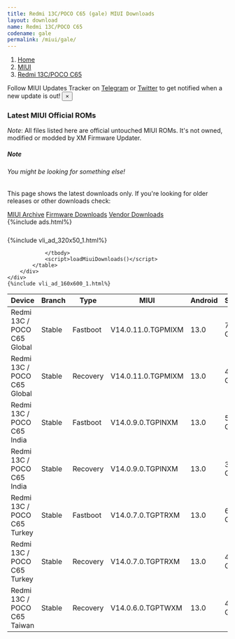 ```yaml
---
title: Redmi 13C/POCO C65 (gale) MIUI Downloads
layout: download
name: Redmi 13C/POCO C65
codename: gale
permalink: /miui/gale/
---
```

<nav aria-label="breadcrumb">
    <ol class="breadcrumb">
        <li class="breadcrumb-item"><a href="/">Home</a></li>
        <li class="breadcrumb-item"><a href="/miui/">MIUI</a></li>
        <li class="breadcrumb-item active" aria-current="page"><a href="/miui/gale/">Redmi 13C/POCO C65</a></li>
    </ol>
</nav>
<div class="alert alert-primary alert-dismissible fade show" role="alert">
    Follow MIUI Updates Tracker on <a href="https://t.me/MIUIUpdatesTracker" class="alert-link">Telegram</a>
     or <a href="https://twitter.com/MiFwUpdater" class="alert-link">Twitter</a> to get notified when a new update is out!
    <button type="button" class="close" data-dismiss="alert" aria-label="Close">
        <span aria-hidden="true">&times;</span>
    </button>
</div>

### Latest MIUI Official ROMs
*Note*: All files listed here are official untouched MIUI ROMs. It's not owned, modified or modded by XM Firmware Updater.
<div class="card">
  <div class="card-body">
    <h5 class="card-title">Note</h5>
    <h6 class="card-subtitle mb-2 text-muted">You might be looking for something else!</h6>
    <p class="card-text">This page shows the latest downloads only.
     If you're looking for older releases or other downloads check:</p>
    <a href="/archive/miui/gale/" class="card-link">MIUI Archive</a>
    <a href="/firmware/gale/" class="card-link">Firmware Downloads</a>
    <a href="/vendor/gale/" class="card-link">Vendor Downloads</a>
  </div>
</div>
{%include ads.html%}
<div class="row justify-content-center">
    <div class="col-10">
        <div class="table-responsive-md" style="margin-top: 25px;">
            {%include vli_ad_320x50_1.html%}
            <table id="miui" class="display dt-responsive nowrap compact table table-striped table-hover table-sm">
                <thead class="thead-dark">
                    <tr>
                        <th data-ref="device">Device</th>
                        <th data-ref="branch">Branch</th>
                        <th data-ref="type">Type</th>
                        <th data-ref="miui">MIUI</th>
                        <th data-ref="android">Android</th>
                        <th data-ref="size">Size</th>
                        <th data-ref="size">Date</th>
                        <th data-ref="link">Link</th>
                    </tr>
                </thead>
                <tbody>
                <tr><td>Redmi 13C / POCO C65 Global</td><td>Stable</td><td>Fastboot</td><td>V14.0.11.0.TGPMIXM</td><td>13.0</td><td>7.1 GB</td><td>2024-09-03</td><td><a href="/miui/gale/stable/V14.0.11.0.TGPMIXM/">Download</a></td></tr>
<tr><td>Redmi 13C / POCO C65 Global</td><td>Stable</td><td>Recovery</td><td>V14.0.11.0.TGPMIXM</td><td>13.0</td><td>4.2 GB</td><td>2024-09-10</td><td><a href="/miui/gale/stable/V14.0.11.0.TGPMIXM/">Download</a></td></tr>
<tr><td>Redmi 13C / POCO C65 India</td><td>Stable</td><td>Fastboot</td><td>V14.0.9.0.TGPINXM</td><td>13.0</td><td>5.5 GB</td><td>2024-09-12</td><td><a href="/miui/gale/stable/V14.0.9.0.TGPINXM/">Download</a></td></tr>
<tr><td>Redmi 13C / POCO C65 India</td><td>Stable</td><td>Recovery</td><td>V14.0.9.0.TGPINXM</td><td>13.0</td><td>3.9 GB</td><td>2024-09-20</td><td><a href="/miui/gale/stable/V14.0.9.0.TGPINXM/">Download</a></td></tr>
<tr><td>Redmi 13C / POCO C65 Turkey</td><td>Stable</td><td>Fastboot</td><td>V14.0.7.0.TGPTRXM</td><td>13.0</td><td>6.0 GB</td><td>2024-09-18</td><td><a href="/miui/gale/stable/V14.0.7.0.TGPTRXM/">Download</a></td></tr>
<tr><td>Redmi 13C / POCO C65 Turkey</td><td>Stable</td><td>Recovery</td><td>V14.0.7.0.TGPTRXM</td><td>13.0</td><td>4.1 GB</td><td>2024-09-26</td><td><a href="/miui/gale/stable/V14.0.7.0.TGPTRXM/">Download</a></td></tr>
<tr><td>Redmi 13C / POCO C65 Taiwan</td><td>Stable</td><td>Recovery</td><td>V14.0.6.0.TGPTWXM</td><td>13.0</td><td>4.0 GB</td><td>2024-09-13</td><td><a href="/miui/gale/stable/V14.0.6.0.TGPTWXM/">Download</a></td></tr>

                </tbody>
                <script>loadMiuiDownloads()</script>
            </table>
        </div>
    </div>
    {%include vli_ad_160x600_1.html%}
</div>
